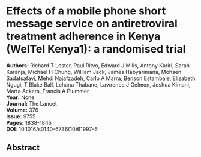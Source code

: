 # Effects of a mobile phone short message service on antiretroviral treatment adherence in Kenya (WelTel Kenya1): a randomised trial

**Authors:** Richard T Lester, Paul Ritvo, Edward J Mills, Antony Kariri, Sarah Karanja, Michael H Chung, William Jack, James Habyarimana, Mohsen Sadatsafavi, Mehdi Najafzadeh, Carlo A Marra, Benson Estambale, Elizabeth Ngugi, T Blake Ball, Lehana Thabane, Lawrence J Gelmon, Joshua Kimani, Marta Ackers, Francis A Plummer  
**Year:** None  
**Journal:** The Lancet  
**Volume:** 376  
**Issue:** 9755  
**Pages:** 1838-1845  
**DOI:** 10.1016/s0140-6736(10)61997-6  

## Abstract


